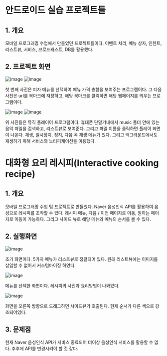 # 안드로이드 실습 프로젝트들

## 1. 개요

모바일 프로그래밍 수업에서 만들었던 프로젝트들이다. 이벤트 처리, 메뉴 상자, 인텐트, 리스트뷰, 서비스, 브로드캐스트, DB를 활용했다.



## 2. 프로젝트 화면

 ![image](https://user-images.githubusercontent.com/20302410/52102577-914e0b80-2624-11e9-9466-0be04c5d9324.png) ![image](https://user-images.githubusercontent.com/20302410/52102601-b3e02480-2624-11e9-9833-e9a6c81cdcf8.png)

첫 번째 사진은 피자 메뉴를 선택하여 메뉴 가격 총합을 보여주는 프로그램이다. 그 다음 사진은 url를 북마크에 저장하고, 해당 북마크를 클릭하면 해당 웹페이지를 띄우는 프로그램이다. 



![image](https://user-images.githubusercontent.com/20302410/52102630-e12cd280-2624-11e9-9f7a-b987e095ef15.png) ![image](https://user-images.githubusercontent.com/20302410/52102643-ee49c180-2624-11e9-8330-449c036c0cec.png)

위 사진들은 뮤직 플레이어 프로그램이다. 휴대폰 단말기내에서 music 폴더 안에 있는 음악 파일을 검색하고, 리스트뷰로 보여준다. 그리고 파일 이름을 클릭하면 플레이 화면이 나온다. 재생, 일시정지, 정지, 다음 곡 재생 메뉴가 있다. 그리고 백그라운드에서도 재생하기 위해 서비스와 노티피케이션을 이용했다. 



# 대화형 요리 레시피(Interactive cooking recipe)

## 1. 개요

모바일 프로그래밍 수업 텀 프로젝트로 만들었다. Naver 음성인식 API를 활용하여 음성으로 레시피를 조작할 수 있다. 레시피 메뉴, 다음 / 이전 페이지로 이동, 원하는 페이지로 이동이 가능하다. 그리고 사이드 뷰로 해당 메뉴와 메뉴의 순서를 볼 수 있다.



## 2. 실행화면

![image](https://user-images.githubusercontent.com/20302410/52103372-b5abe700-2628-11e9-9f04-c41f13949142.png)

초기 화면이다. 5가지 메뉴가 리스트뷰로 정렬되어 있다. 원래 리스트뷰에는 이미지를 삽입할 수 없어서 커스텀마이징 하였다. 



 ![image](https://user-images.githubusercontent.com/20302410/52103430-f277de00-2628-11e9-8bf2-556a898b5a47.png)

메뉴를 선택한 화면이다. 레시피의 사진과 요리방법이 나와있다.



 ![image](https://user-images.githubusercontent.com/20302410/52103448-0facac80-2629-11e9-9ff0-0cd7c2a1bf00.png)

화면을 오른쪽 방향으로 드래그하면 사이드뷰가 호출된다. 현재 순서가 다른 색으로 강조되어있다.



## 3. 문제점

현재 Naver 음성인식 API가 서비스 종료되어 더이상 음성인식 서비스를 활용할 수 없다. 추후에 API를 변경시켜야 할 것 같다.